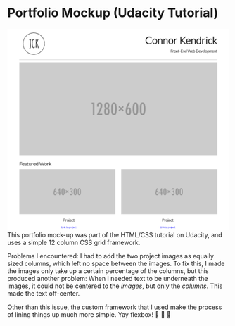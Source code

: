# Portfolio Mockup (Udacity Tutorial)
![Portfolio Screenshot](portfolio-screenshot.png)
This portfolio mock-up was part of the HTML/CSS tutorial on Udacity, and uses a simple 12 column CSS grid framework.  


Problems I encountered: I had to add the two project images as equally sized columns, which left no space between the images.
To fix this, I made the images only take up a certain percentage of the columns, but this produced another problem:
When I needed text to be underneath the images, it could not be centered to the *images*, but only the *columns*. This made the text off-center.  


Other than this issue, the custom framework that I used make the process of lining things up much more simple. Yay flexbox! :tada: :tada: :tada:
